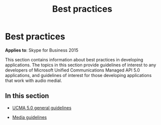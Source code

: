 ﻿---
title: Best practices
TOCTitle: Best practices
ms:assetid: db8473a3-12b9-4887-bb75-d0c03f96799d
ms:mtpsurl: https://msdn.microsoft.com/en-us/library/Dn466110(v=office.16)
ms:contentKeyID: 65240027
ms.date: 07/27/2015
mtps_version: v=office.16
---

# Best practices


**Applies to**: Skype for Business 2015

This section contains information about best practices in developing applications. The topics in this section provide guidelines of interest to any developers of Microsoft Unified Communications Managed API 5.0 applications, and guidelines of interest for those developing applications that work with audio medial.

## In this section

  - [UCMA 5.0 general guidelines](ucma-5-0-general-guidelines.md)

  - [Media guidelines](media-guidelines.md)

